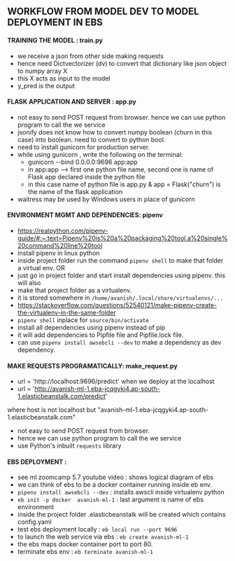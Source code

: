 ## WORKFLOW FROM MODEL DEV TO MODEL DEPLOYMENT IN EBS 

#### TRAINING THE MODEL : train.py 
- we receive a json from other side making requests 
- hence need Dictvectorizer (dv) to convert that dictionary like json object to numpy array X 
- this X acts as input to the model 
- y_pred is the output 

#### FLASK APPLICATION AND SERVER : app.py

- not easy to send POST request from browser. hence we can use python program to call the we service 
- jsonify does not know how to convert numpy boolean (churn in this case) into boolean. need to convert to python bool. 
- need to install gunicorn for production server.
- while using gunicorn , write the following on the terminal:
    - gunicorn --bind 0.0.0.0:9696 app:app    
    - in app:app --> first one  python file name, second one is name of Flask app declared inside the python file 
    - in this case name of python file is app.py &  app = Flask("churn") is the name of the flask application 
 - waitress may be used by Windows users  in place of gunicorn  

#### ENVIRONMENT MGMT AND DEPENDENCIES: pipenv
- https://realpython.com/pipenv-guide/#:~:text=Pipenv%20is%20a%20packaging%20tool,a%20single%20command%20line%20tool
- install pipenv in linux python
- inside project folder run the command `pipenv shell` to make that folder a virtual env. OR 
- just go in project folder and start install dependencies using pipenv. this will also 
- make that project folder as a virtualenv. 
- it is stored somewhere in `/home/avanish/.local/share/virtualenvs/...`
- https://stackoverflow.com/questions/52540121/make-pipenv-create-the-virtualenv-in-the-same-folder
- `pipenv shell` inplace for `source/bin/activate`
- install all dependencies using pipenv instead of pip 
- it will add dependencies to Pipfile file and Pipfile.lock file.
- can use `pipenv install awsebcli --dev` to make a dependency as dev dependency.  


#### MAKE REQUESTS PROGRAMATICALLY: make_request.py
- url =  'http://localhost:9696/predict'  when we deploy at the localhost
- url = 'http://avanish-ml-1.eba-jcqgyki4.ap-south-1.elasticbeanstalk.com/predict'          

 where host is not localhost but "avanish-ml-1.eba-jcqgyki4.ap-south-1.elasticbeanstalk.com"

- not easy to send POST request from browser.
- hence we can use python program to call the we service 
- use Python's inbuilt `requests` library 


#### EBS DEPLOYMENT : 
- see ml zoomcamp 5.7 youtube video : shows logical diagram of ebs
- we can think of ebs to be a docker container running inside eb env. 
- `pipenv install awsebcli --dev`    : installs awscli inside virtualenv python 
- `eb init -p docker  avanish-ml-1` : last argument is name of ebs environment
- inside the project folder .elasticbeanstalk will be created which contains config.yaml
- test ebs deployment  locally : `eb local run --port 9696` 
- to launch the web service via ebs :  `eb create avanish-ml-1`
- the ebs maps docker container port to port 80. 
-  terminate ebs env : `eb terminate avanish-ml-1`
